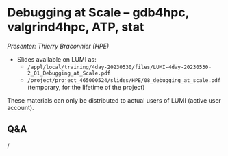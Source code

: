 # Debugging at Scale – gdb4hpc, valgrind4hpc, ATP, stat

*Presenter: Thierry Braconnier (HPE)*

-   Slides available on LUMI as:
    -   `/appl/local/training/4day-20230530/files/LUMI-4day-20230530-2_01_Debugging_at_Scale.pdf`
    -   `/project/project_465000524/slides/HPE/08_debugging_at_scale.pdf` (temporary, for the lifetime of the project)

These materials can only be distributed to actual users of LUMI (active user account).


## Q&A

/
